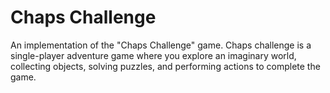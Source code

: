 # Chaps Challenge

An implementation of the "Chaps Challenge" game. Chaps challenge is a single-player adventure game where you explore an imaginary world, collecting objects, solving puzzles, and performing actions to complete the game.